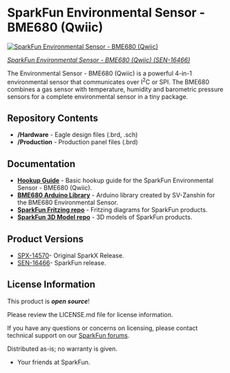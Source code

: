 SparkFun Environmental Sensor - BME680 (Qwiic)
========================================

[![SparkFun Environmental Sensor - BME680 (Qwiic)](https://cdn.sparkfun.com/assets/parts/1/5/3/2/9/16466-SparkFun_Environmental_Sensor_Breakout_-_BME680__Qwiic_-01a.jpg)](https://www.sparkfun.com/products/16466)

[*SparkFun Environmental Sensor - BME680 (Qwiic) (SEN-16466)*](https://www.sparkfun.com/products/16466)

The Environmental Sensor - BME680 (Qwiic) is a powerful 4-in-1 environmental sensor that communicates over I<sup>2</sup>C or SPI. The BME680 combines a gas sensor with temperature, humidity and barometric pressure sensors for a complete environmental sensor in a tiny package.

Repository Contents
-------------------
* **/Hardware** - Eagle design files (.brd, .sch)
* **/Production** - Production panel files (.brd)

Documentation
--------------
* **[Hookup Guide](https://learn.sparkfun.com/tutorials/environmental-sensor---bme680-qwiic-hookup-guide)** - Basic hookup guide for the SparkFun Environmental Sensor - BME680 (Qwiic).
* **[BME680 Arduino Library](https://github.com/SV-Zanshin/BME680)** - Arduino library created by SV-Zanshin for the BME680 Environmental Sensor.
* **[SparkFun Fritzing repo](https://github.com/sparkfun/Fritzing_Parts)** - Fritzing diagrams for SparkFun products.
* **[SparkFun 3D Model repo](https://github.com/sparkfun/3D_Models)** - 3D models of SparkFun products. 

Product Versions
----------------
* [SPX-14570](https://www.sparkfun.com/products/14570)- Original SparkX Release.
* [SEN-16466](https://www.sparkfun.com/products/16466)- SparkFun release.

License Information
-------------------

This product is _**open source**_! 

Please review the LICENSE.md file for license information. 

If you have any questions or concerns on licensing, please contact technical support on our [SparkFun forums](https://forum.sparkfun.com/viewforum.php?f=152).

Distributed as-is; no warranty is given.

- Your friends at SparkFun.
